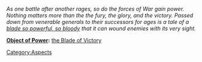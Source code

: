 *As one battle after another rages, so do the forces of War gain power.
Nothing matters more than the the fury, the glory, and the victory.
Passed down from venerable generals to their successors for ages is a
tale of a [blade so powerful, so
bloody](the_Blade_of_Victory.md "wikilink") that it can wound enemies
with its very sight.*

**[ Object of Power](:Category:Objects_of_Power.md "wikilink"):** [the
Blade of Victory](the_Blade_of_Victory "wikilink")

[Category:Aspects](Category:Aspects "wikilink")
